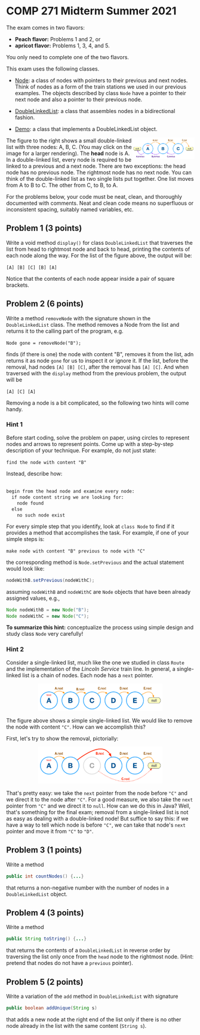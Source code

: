 # COMP 271 Midterm Summer 2021

The exam comes in two flavors:

* **Peach flavor:** Problems 1 and 2, or
* **apricot flavor:** Problems 1, 3, 4, and 5.

You only need to complete one of the two flavors.
  
This exam uses the following classes.

* [Node](Node.java): a class of nodes with pointers to their previous and next nodes. Think of nodes as a form of the train stations we used in our previous examples. The objects described by class `Node` have a pointer to their next node and also a pointer to their previous node.

* [DoubleLinkedList](DoubleLinkedList.java): a class that assembles nodes in a bidirectional fashion.

* [Demo](Demo.java): a class that implements a DoubleLinkedList object.

<img src="images/DLL.png" width="33%" align="right"/>

The figure to the right shows a small double-linked list with three nodes: A, B, C. (You may click on the image for a larger rendering). The **head** node is A. In a double-linked list, every node is required to be linked to a previous and a next node. There are two exceptions: the head node has no previous node. The rightmost node has no next node. You can think of the double-linked list as two single lists put together. One list moves from A to B to C. The other from C, to B, to A.

For the problems below, your code must be neat, clean, and thoroughly documented with comments. Neat and clean code means no superfluous or inconsistent spacing, suitably named variables, etc.

## Problem 1 (3 points)

Write a void method `display()` for class `DoubleLinkedList` that traverses the list from head to rightmost node and back to head, printing the contents of each node along the way. For the list of the figure above, the output will be:

`[A] [B] [C] [B] [A]`

Notice that the contents of each node appear inside a pair of square brackets.

## Problem 2 (6 points)

Write a method `removeNode` with the signature shown in the `DoubleLinkedList` class. The method removes a Node from the list and returns it to the calling part of the program, e.g.

`Node gone = removeNode("B");
`

finds (if there is one) the node with content "B", removes it from the list, adn returns it as node `gone` for us to inspect it or ignore it. If the list, before the removal, had nodes `[A] [B] [C]`, after the removal has `[A] [C]`. And when traversed with the `display` method from the previous problem, the output will be

`[A] [C] [A]`

Removing a node is a bit complicated, so the following two hints will come handy.

### Hint 1

Before start coding, solve the problem on paper, using circles to represent nodes and arrows to represent points. Come up with a step-by-step description of your technique. For example, do not just state:

`find the node with content "B"`

Instead, describe how:

```{java, tidy=FALSE, eval=FALSE, highlight=FALSE }

begin from the head node and examine every node:
  if node content string we are looking for:
    node found
  else
    no such node exist
```
For every simple step that you identify, look at `class Node` to find if it provides a method that accomplishes the task. For example, if one of your simple steps is:

`make node with content "B" previous to node with "C"`

the corresponding method is `Node.setPrevious` and the actual statement would look like:

```java
nodeWithB.setPrevious(nodeWithC);
```
assuming `nodeWithB` and `nodeWithC` are `Node` objects that have been already assigned values, e.g.,
```java
Node nodeWithB = new Node("B");
Node nodeWithC = new Node("C");
```

**To summarize this hint:** conceptualize the process using simple design and study class `Node` very carefully!

### Hint 2

Consider a single-linked list, much like the one we studied in class `Route` and the implementation of the _Lincoln Service_ train line. In general, a single-linked list is a chain of nodes. Each node has a `next` pointer.

<p align="center"><img src="images/SLL.png" width="66%"></p>

The figure above shows a simple single-linked list. We would like to remove the node with content `"C"`. How can we accomplish this?

First, let's try to show the removal, pictorially:

<p align="center"><img src="images/SLL-removal.png" width="66%"></p>

That's pretty easy: we take the `next` pointer from the node before `"C"` and we direct it to the node after `"C"`. For a good measure, we also take the `next` pointer from `"C"` and we direct it to `null`. How can we do this in Java? Well, that's something for the final exam; removal from a single-linked list is not as easy as dealing with a double-linked node! But suffice to say this: if we have a way to tell which node is before `"C"`, we can take that node's `next` pointer and move it from `"C"` to `"D"`.

## Problem 3 (1 points)

Write a method

```java
public int countNodes() {...}
```

that returns a non-negative number with the number of nodes in a `DoubleLinkedList` object.

## Problem 4 (3 points)

Write a method 
```java
public String toString() {...}
```
that returns the contents of a `DoubleLinkedList` in reverse order by traversing the list only once from the `head` node to the rightmost node. (Hint: pretend that nodes do not have a `previous` pointer).

## Problem 5 (2 points)

Write a variation of the `add` method in `DoubleLinkedList` with signature

```java
public boolean addUnique(String s)
```

that adds a new node at the right end of the list only if there is no other node already in the list with the same content (`String s`).